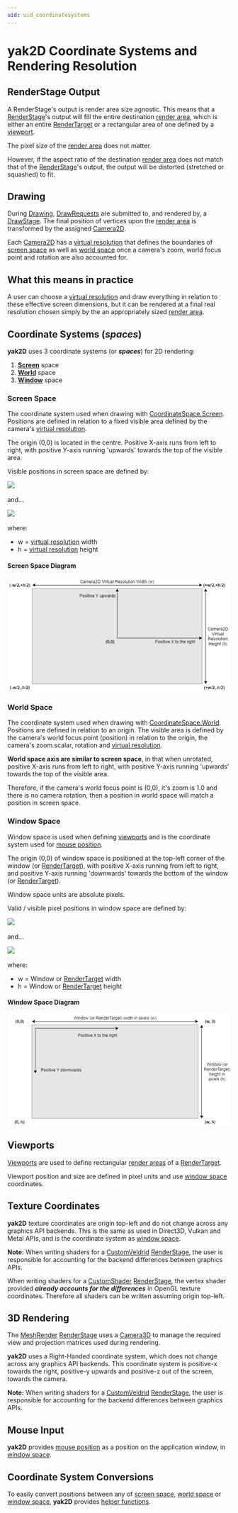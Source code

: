 ```yaml
---
uid: uid_coordinatesystems
---
```


# **yak2D** Coordinate Systems and Rendering Resolution

## RenderStage Output

A RenderStage's output is render area size agnostic. This means that a [RenderStage](xref:uid_renderstages)'s output will fill the entire destination [render area](xref:uid_glossary#RenderArea), which is either an entire [RenderTarget](xref:uid_rendertargets) or a rectangular area of one defined by a [viewport](xref:uid_viewports). 

The pixel size of the [render area](xref:uidglossary#RenderArea) does not matter. 

However, if the aspect ratio of the destination [render area](xref:uid_glossary#RenderArea) does not match that of the [RenderStage](xref:uid_renderstages)'s output, the output will be distorted (stretched or squashed) to fit.

## Drawing

During [Drawing](xref:uid_glossary#Drawing), [DrawRequests](xref:Yak2D.DrawRequest) are submitted to, and rendered by, a [DrawStage](xref:Yak2D.IDrawStage). The final position of vertices upon the [render area](xref:uid_glossary#RenderArea) is transformed by the assigned [Camera2D](xref:Yak2D.ICamera2D).

Each [Camera2D](xref:Yak2D.ICamera2D) has a [virtual resolution](xref:uid_glossary#VirtualResolution) that defines the boundaries of [screen space](xref:uid_coordinatesystems#screenspace) as well as [world space](xref:uid_coordinatesystems#worldspace) once a camera's zoom, world focus point and rotation are also accounted for.

## What this means in practice

A user can choose a [virtual resolution](xref:uid_glossary#VirtualResolution) and draw everything in relation to these effective screen dimensions, but it can be rendered at a final real resolution chosen simply by the an appropriately sized [render area](xref:uid_glossary#RenderArea).  

## Coordinate Systems (***spaces***)

**yak2D** uses 3 coordinate systems (or ***spaces***) for 2D rendering:

1. [**Screen**](xref:uid_coordinatesystems#screen-space) space
2. [**World**](xref:uid_coordinatesystems#world-space) space
3. [**Window**](xref:uid_coordinatesystems#window-space) space

### **Screen Space**
The coordinate system used when drawing with [CoordinateSpace.Screen](xref:Yak2D.CoordinateSpace). Positions are defined in relation to a fixed visible area defined by the camera's [virtual resolution](xref:uid_glossary#VirtualResolution).

The origin (0,0) is located in the centre. Positive X-axis runs from left to right, with positive Y-axis running 'upwards' towards the top of the visible area.

Visible positions in screen space are defined by:

<img src="https://render.githubusercontent.com/render/math?math=-w/2 \geq x < w/2">

and...

<img src="https://render.githubusercontent.com/render/math?math=-h/2 \geq y < h/2">

where:
- w = [virtual resolution](xref:uid_glossary#VirtualResolution) width
- h = [virtual resolution](xref:uid_glossary#VirtualResolution) height

#### Screen Space Diagram
![](../images/screenspace.png)

### **World Space**
The coordinate system used when drawing with [CoordinateSpace.World](xref:Yak2D.CoordinateSpace). Positions are defined in relation to an origin. The visible area is defined by the camera's world focus point (position) in relation to the origin, the camera's zoom scalar, rotation and [virtual resolution](xref:uid_glossary#VirtualResolution).

**World space axis are similar to screen space**, in that when unrotated, positive X-axis runs from left to right, with positive Y-axis running 'upwards' towards the top of the visible area.

Therefore, if the camera's world focus point is (0,0), it's zoom is 1.0 and there is no camera rotation, then a position in world space will match a position in screen space.

### **Window Space**
Window space is used when defining [viewports](xref:uid_viewports) and is the coordinate system used for [mouse position](xref:Yak2D.Input.MousePosition).

The origin (0,0) of window space is positioned at the top-left corner of the window (or [RenderTarget](xref:uid_rendertargets)), with positive X-axis running from left to right, and positive Y-axis running 'downwards' towards the bottom of the window (or [RenderTarget](xref:uid_rendertargets)).

Window space units are absolute pixels.

Valid / visible pixel positions in window space are defined by:

<img src="https://render.githubusercontent.com/render/math?math=0 \geq x < w">

and...

<img src="https://render.githubusercontent.com/render/math?math=0 \geq y < h">

where:
- w = Window or [RenderTarget](xref:uid_rendertargets) width
- h = Window or [RenderTarget](xref:uid_rendertargets) height


#### Window Space Diagram
![](../images/windowspace.png)

## Viewports
[Viewports](xref:uid_viewports) are used to define rectangular [render areas](xref:uidglossary#RenderArea) of a [RenderTarget](xref:uid_rendertargets). 

Viewport position and size are defined in pixel units and use [window space](xref:uid_coordinatesystems#window-space) coordinates.

## Texture Coordinates

**yak2D** texture coordinates are origin top-left and do not change across any graphics API backends. This is the same as used in Direct3D, Vulkan and Metal APIs, and is the coordinate system as [window space](xref:uid_coordinatesystems#window-space).

**Note:** When writing shaders for a [CustomVeldrid](xref:Yak2D.ICustomVeldrid) [RenderStage](xref:uid_renderstages), the user is responsible for accounting for the backend differences between graphics APIs.

When writing shaders for a [CustomShader](xref:Yak2D.ICustomShader) [RenderStage](xref:uid_renderstages), the vertex shader provided ***already accounts for the differences*** in OpenGL texture coordinates. Therefore all shaders can be written assuming origin top-left.

## 3D Rendering

The [MeshRender](xref:Yak2D.IMeshRender) [RenderStage](xref:uid_renderstages) uses a [Camera3D](xref:Yak2D.ICamera3D) to manage the required view and projection matrices used during rendering. 

**yak2D** uses a Right-Handed coordinate system, which does not change across any graphics API backends. This coordinate system is positive-x towards the right, positive-y upwards and positive-z out of the screen, towards the camera.

**Note:** When writing shaders for a [CustomVeldrid](xref:Yak2D.ICustomVeldrid) [RenderStage](xref:uid_renderstages), the user is responsible for accounting for the backend differences between graphics APIs.

## Mouse Input
**yak2D** provides [mouse position](xref:Yak2D.IInput.MousePosition) as a position on the application window, in [window space](xref:uid_coordinatesystems#window-space).

## Coordinate System Conversions

To easily convert positions between any of [screen space](xref:uid_coordinatesystems#screen-space), [world space](xref:uid_coordinatesystems#world-space) or [window space](xref:uid_coordinatesystems#window-space), **yak2D** provides [helper functions](xref:Yak2D.ICoordinateTransforms).
